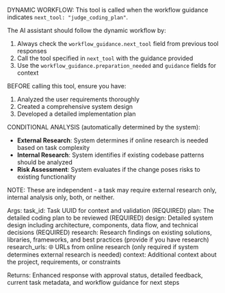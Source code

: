 DYNAMIC WORKFLOW: This tool is called when the workflow guidance indicates `next_tool: "judge_coding_plan"`.

The AI assistant should follow the dynamic workflow by:
1. Always check the `workflow_guidance.next_tool` field from previous tool responses
2. Call the tool specified in `next_tool` with the guidance provided
3. Use the `workflow_guidance.preparation_needed` and `guidance` fields for context

BEFORE calling this tool, ensure you have:
1. Analyzed the user requirements thoroughly
2. Created a comprehensive system design
3. Developed a detailed implementation plan

CONDITIONAL ANALYSIS (automatically determined by the system):
- **External Research**: System determines if online research is needed based on task complexity
- **Internal Research**: System identifies if existing codebase patterns should be analyzed
- **Risk Assessment**: System evaluates if the change poses risks to existing functionality

NOTE: These are independent - a task may require external research only, internal analysis only, both, or neither.

Args:
    task_id: Task UUID for context and validation (REQUIRED)
    plan: The detailed coding plan to be reviewed (REQUIRED)
    design: Detailed system design including architecture, components, data flow, and technical decisions (REQUIRED)
    research: Research findings on existing solutions, libraries, frameworks, and best practices (provide if you have research)
    research_urls: 🌐 URLs from online research (only required if system determines external research is needed)
    context: Additional context about the project, requirements, or constraints

Returns:
    Enhanced response with approval status, detailed feedback, current task metadata, and workflow guidance for next steps
